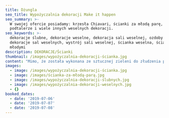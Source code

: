 ```yaml
---
title: Dżungla
seo_title: Wypożyczalnia dekoracji Make it happen
seo_summary: >-
  W swojej ofercie posiadamy: krzesła Chiavari, ścianki za młodą parę,
  podtalerze i wiele innych weselnych dekoracji. 
seo_keywords: >-
  dekoracje ślubne, dekoracje weselne, dekoracja sali weselnej, ozdoby ślubne,
  dekoracje sal weselnych, wystrój sali weselnej, ścianka weselna, ścianka za
  młodymi
description: DEKORACJE/Ścianki
thumbnail: /images/wypożyczalnia-dekoracji-ścianka.jpg
content: "Mimo, że została wykonana ze sztucznej zieleni do złudzenia przypomina żywą. A wszystko dzięki wyselekcjonowanym roślinom, które zostały użyte do jej stworzenia. Gwarantujemy, że Wasi goście nawet się nie zorientują, że nie trzeba jej podlewać \U0001F60A.\n\n•\tmateriał: konstrukcja wykonana z drewna;\n\n•\twymiary: 200cm wys. x 250cm szer.\n\n•\tcena wypożyczenia: 800 zł\n\n•\tstyl: inspirowany naturą\n\n•\ttransport na terenie Wrocławia - gratis, poza terenem Wrocławia wyceniany jest indywidualnie\n\n•\tnie ma możliwości odbioru osobistego\n\n•\tsprawdź dostępność w kalendarzu i dokonaj wstępnej rezerwacji\n\n•\twięcej  informacji znajdziesz w zakładce [JAK DZIAŁAMY](/form)"
images:
  - image: /images/wypożyczalnia-dekoracji-ścianka.jpg
  - image: /images/ścianka-za-młodą-parą.jpg
  - image: /images/wypożyczalnia-dekoracji-ślubnych.jpg
  - image: /images/wypożyczalnia-dekoracji-weselnych.jpg
  - {}
booked_dates:
  - date: '2019-07-06'
  - date: '2019-07-07'
  - date: '2019-07-08'
---
```


